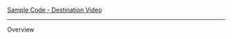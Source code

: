 [Sample Code - Destination Video](https://developer.apple.com/documentation/visionos/destination-video)

- - - -

Overview
